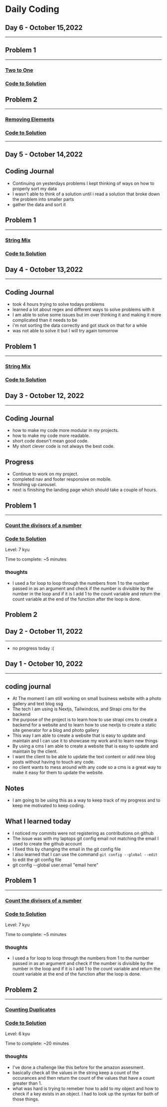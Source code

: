 # **Daily Coding**

## **Day 6 - October 15,2022**

---

## Problem 1

---

### [**Two to One**](https://www.codewars.com/kata/5656b6906de340bd1b0000ac/train/javascript)

### [**Code to Solution**](codewars/two_to_one.js)

## Problem 2

---

### [**Removing Elements**](https://www.codewars.com/kata/5769b3802ae6f8e4890009d2/train/javascript)

### [**Code to Solution**](codewars/Removing_elements.js)

---

## **Day 5 - October 14,2022**

## Coding Journal

- Continuing on yesterdays problems I kept thinking of ways on how to properly sort my data
- I wasn't able to think of a solution until i read a solution that broke down the problem into smaller parts
- gather the data and sort it

## Problem 1

---

### [**String Mix**](https://www.codewars.com/kata/5629db57620258aa9d000014/train/javascript)

### [**Code to Solution**](codewars/Strings_mix.js)

## **Day 4 - October 13,2022**

---

## Coding Journal

- took 4 hours trying to solve todays problems
- learned a lot about regex and different ways to solve problems with it 
- I am able to solve some issues but im over thinking it and making it more complicated than it needs to be
- i'm not sorting the data correctly and got stuck on that for a while
- was not able to solve it but I will try again tomorrow

## Problem 1

---

### [**String Mix**](https://www.codewars.com/kata/5629db57620258aa9d000014/train/javascript)

### [**Code to Solution**](codewars/Strings_mix.js)

## **Day 3 - October 12, 2022**

---

## Coding Journal

- how to make my code more modular in my projects.
- how to make my code more readable.
- short code doesn't mean good code.
- My short clever code is not always the best code.

## Progress

- Continue to work on my project.
- completed nav and footer responsive on mobile.
- finishing up carousel.
- next is finishing the landing page which should take a couple of hours.

## Problem 1

---

### [**Count the divisors of a number**](https://www.codewars.com/kata/542c0f198e077084c0000c2e/train/javascript)

### [**Code to Solution**](codewars/Count_the_divisors_of_a_number.js)

Level: 7 kyu

Time to complete: ~5 minutes

### thoughts

- I used a for loop to loop through the numbers from 1 to the number passed in as an argument and check if the number is divisible by the number in the loop and if it is I add 1 to the count variable and return the count variable at the end of the function after the loop is done.

## Problem 2


## **Day 2 - October 11, 2022**

---

- no progress today :(

## **Day 1 - October 10, 2022**

---

## coding journal

- At The moment I am still working on small business website with a photo gallery and text blog ssg
- The tech I am using is Nextjs, Tailwindcss, and Strapi cms for the backend
- the purpose of the project is to learn how to use strapi cms to create a backend for a website and to learn how to use nextjs to create a static site generator for a blog and photo gallery
- This way I am able to create a website that is easy to update and maintain and I can use it to showcase my work and to learn new things
- By using a cms I am able to create a website that is easy to update and maintain by the client.
- I want the client to be able to update the text content or add new blog posts without having to touch any code.
- no client wants to mess around with any code so a cms is a great way to make it easy for them to update the website.

## Notes

- I am going to be using this as a way to keep track of my progress and to keep me motivated to keep coding.

## What I learned today

- I noticed my commits were not registering as contributions on github
- The issue was with my laptops git config email not matching the email I used to create the github account
- I fixed this by changing the email in the git config file
- I also learned that I can use the command `git config --global --edit` to edit the git config file
- git config --global user.email "email here"

## Problem 1

---

### [**Count the divisors of a number**](https://www.codewars.com/kata/542c0f198e077084c0000c2e/train/javascript)

### [**Code to Solution**](codewars/Count_the_divisors_of_a_number.js)

Level: 7 kyu

Time to complete: ~5 minutes

### thoughts

- I used a for loop to loop through the numbers from 1 to the number passed in as an argument and check if the number is divisible by the number in the loop and if it is I add 1 to the count variable and return the count variable at the end of the function after the loop is done.

## Problem 2

---

### [**Counting Duplicates**](https://www.codewars.com/kata/54bf1c2cd5b56cc47f0007a1/train/javascript)

### [**Code to Solution**](codewars/Counting_Duplicates.js)

Level: 6 kyu

Time to complete: ~20 minutes

### thoughts

- I've done a challenge like this before for the amazon assesment.
- basically check all the values in the string keep a count of the occurances and then return the count of the values that have a count greater than 1.
- what was hard is trying to remeber how to add to my object and how to check if a key exists in an object. I had to look up the syntax for both of those things.
